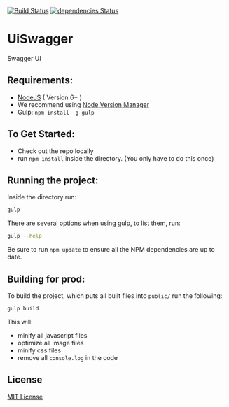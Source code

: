 [![Build Status](https://drone.stackdot.com/api/badges/polygon-io/ui-swagger/status.svg?maxAge=60)](https://drone.stackdot.com/polygon-io/ui-swagger) [![dependencies Status](https://img.shields.io/david/polygon-io/ui-swagger.svg?maxAge=60)](https://david-dm.org/polygon-io/ui-swagger)

UiSwagger
===

Swagger UI

Requirements:
---

- [NodeJS](https://nodejs.org/en/download/) ( Version 6+ )
 - We recommend using [Node Version Manager](https://github.com/creationix/nvm)
- Gulp: `npm install -g gulp`

To Get Started:
---

- Check out the repo locally
- run `npm install` inside the directory. (You only have to do this once)

Running the project:
---

Inside the directory run:

```bash
gulp
```

There are several options when using gulp, to list them, run:

```bash
gulp --help
```

Be sure to run `npm update` to ensure all the NPM dependencies are up to date.


Building for prod:
---

To build the project, which puts all built files into `public/` run the following:

```bash
gulp build
```

This will:

- minify all javascript files
- optimize all image files
- minify css files
- remove all `console.log` in the code





License
----

[MIT License](http://en.wikipedia.org/wiki/MIT_License)

